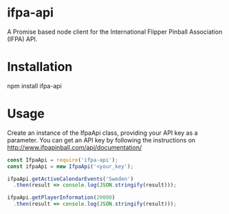 ifpa-api
========

A Promise based node client for the International Flipper Pinball Association (IFPA) API.

Installation
============

npm install ifpa-api

Usage
=====

Create an instance of the IfpaApi class, providing your API key as a parameter. You can get an API key by following the instructions on http://www.ifpapinball.com/api/documentation/

```javascript
const IfpaApi = require('ifpa-api');
const ifpaApi = new IfpaApi('<your_key');

ifpaApi.getActiveCalendarEvents('Sweden')
  .then(result => console.log(JSON.stringify(result)));

ifpaApi.getPlayerInformation(20000)
  .then(result => console.log(JSON.stringify(result)));
```
